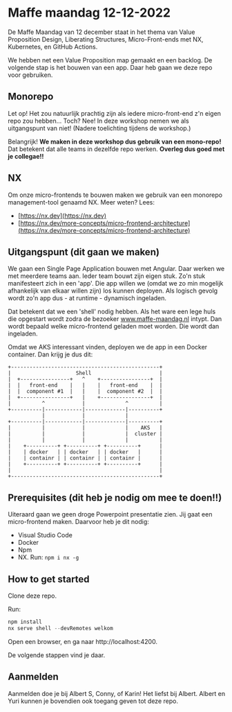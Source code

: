 # Maffe maandag 12-12-2022

De Maffe Maandag van 12 december staat in het thema van Value Proposition Design, Liberating Structures, Micro-Front-ends met NX, Kubernetes, en GitHub Actions.

We hebben net een Value Proposition map gemaakt en een backlog. De volgende stap is het bouwen van een app. Daar heb gaan we deze repo voor gebruiken.

## Monorepo
Let op! Het zou natuurlijk prachtig zijn als iedere micro-front-end z'n eigen repo zou hebben... Toch? Nee! In deze workshop nemen we als uitgangspunt van niet! (Nadere toelichting tijdens de workshop.) 

Belangrijk!
__We maken in deze workshop dus gebruik van een mono-repo!__ Dat betekent dat alle teams in dezelfde repo werken. __Overleg dus goed met je collegae!!__

## NX
Om onze micro-frontends te bouwen maken we gebruik van een monorepo management-tool genaamd NX. Meer weten? Lees:

- [https://nx.dev](https://nx.dev)
- [https://nx.dev/more-concepts/micro-frontend-architecture](https://nx.dev/more-concepts/micro-frontend-architecture)

## Uitgangspunt (dit gaan we maken)

We gaan een Single Page Application bouwen met Angular. Daar werken we met meerdere teams aan. Ieder team bouwt zijn eigen stuk. Zo'n stuk manifesteert zich in een 'app'. Die app willen we (omdat we zo min mogelijk afhankelijk van elkaar willen zijn) los kunnen deployen. Als logisch gevolg wordt zo'n app dus - at runtime - dynamisch ingeladen. 

Dat betekent dat we een 'shell' nodig hebben. Als het ware een lege huls die opgestart wordt zodra de bezoeker www.maffe-maandag.nl intypt. Dan wordt bepaald welke micro-frontend geladen moet worden. Die wordt dan ingeladen.

Omdat we AKS interessant vinden, deployen we de app in een Docker container. Dan krijg je dus dit:


```
+------------------------------------------------+
|                     Shell                      |
|  +----------------+   ^    +----------------+  |
|  |   front-end    |   |    |   front-end    |  |
|  |  component #1  |   |    |  component #2  |  |
|  +----------------+   |    +----------------+  |
|          ^            |             ^          |
+----------|------------|-------------|----------+
           |            |             |
+----------|------------|-------------|----------+
|          |            |             |    AKS   |
|          |            |             |  cluster |
|          |            |             |          |
|    +----------+ +----------+ +----------+      |
|    | docker   | | docker   | | docker   |      |
|    | containr | | containr | | containr |      |
|    +----------+ +----------+ +----------+      |
|                                                |
+------------------------------------------------+
```

## Prerequisites (dit heb je nodig om mee te doen!!)

Uiteraard gaan we geen droge Powerpoint presentatie zien. Jij gaat een micro-frontend maken. Daarvoor heb je dit nodig:

* Visual Studio Code
* Docker
* Npm
* NX. Run: `npm i nx -g`

## How to get started

Clone deze repo.

Run:

``` powershell
npm install
nx serve shell --devRemotes welkom
```

Open een browser, en ga naar http://localhost:4200. 

De volgende stappen vind je daar.

## Aanmelden
Aanmelden doe je bij Albert S, Conny, of Karin! Het liefst bij Albert. Albert en Yuri kunnen je bovendien ook toegang geven tot deze repo.
